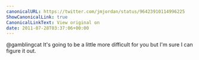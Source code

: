```yaml
---
canonicalURL: https://twitter.com/jmjordan/status/96423910114996225
ShowCanonicalLink: true
CanonicalLinkText: View original on
date: 2011-07-28T03:37:06+00:00
---
```

@gamblingcat It's going to be a little more difficult for you but I'm sure I can figure it out.